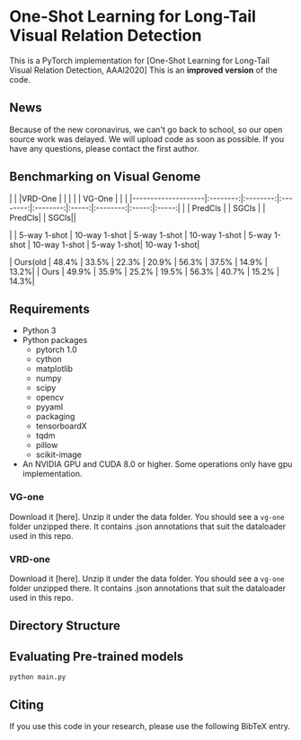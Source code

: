 # One-Shot Learning for Long-Tail Visual Relation Detection

This is a PyTorch implementation for [One-Shot Learning for Long-Tail Visual Relation Detection, AAAI2020] This is an **improved version** of the code.

## News
Because of the new coronavirus, we can't go back to school, so our open source work was delayed. We will upload code as soon as possible. If you have any questions, please contact the first author.

## Benchmarking on Visual Genome

|                    |         |VRD-One | |                    | |                    | VG-One |     |               |
|--------------------|:--------:|:--------:|:--------:|:--------:|:-----:|:--------:|:-----:|:-----:|
|                    | PredCls |  | SGCls | | PredCls| | SGCls||

|                    | 5-way 1-shot | 10-way 1-shot | 5-way 1-shot | 10-way 1-shot | 5-way 1-shot | 10-way 1-shot | 5-way 1-shot| 10-way 1-shot|


| Ours(old    | 48.4%        | 33.5%        | 22.3%       | 20.9%        | 56.3%    | 37.5%       | 14.9%     | 13.2%|
| Ours        | 49.9%        | 35.9%        | 25.2%        | 19.5%       | 56.3%    | 40.7%       | 15.2%     | 14.3%|
## Requirements
* Python 3
* Python packages
  * pytorch 1.0
  * cython
  * matplotlib
  * numpy
  * scipy
  * opencv
  * pyyaml
  * packaging
  * tensorboardX
  * tqdm
  * pillow
  * scikit-image
* An NVIDIA GPU and CUDA 8.0 or higher. Some operations only have gpu implementation.


### VG-one
Download it [here]. Unzip it under the data folder. You should see a `vg-one` folder unzipped there. It contains .json annotations that suit the dataloader used in this repo.

### VRD-one
Download it [here]. Unzip it under the data folder. You should see a `vg-one` folder unzipped there. It contains .json annotations that suit the dataloader used in this repo.


## Directory Structure


## Evaluating Pre-trained models
```
python main.py

```
## Citing
If you use this code in your research, please use the following BibTeX entry.
